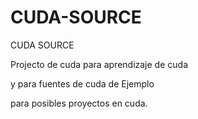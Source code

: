 CUDA-SOURCE
===========

CUDA SOURCE

Projecto de cuda para aprendizaje de cuda 

y para fuentes de cuda de Ejemplo 

para posibles proyectos en cuda.
